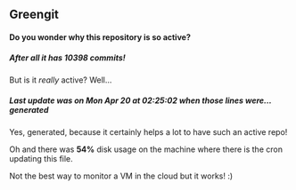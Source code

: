 ## Greengit

#### Do you wonder why this repository is so active?

##### After all it has 10398 commits!

But is it *really* active? Well...

##### Last update was on Mon Apr 20 at 02:25:02 when those lines were... generated

Yes, generated, because it certainly helps a lot to have such an active repo!

Oh and there was **54%** disk usage on the machine
where there is the cron updating this file.

Not the best way to monitor a VM in the cloud but it works! :)
